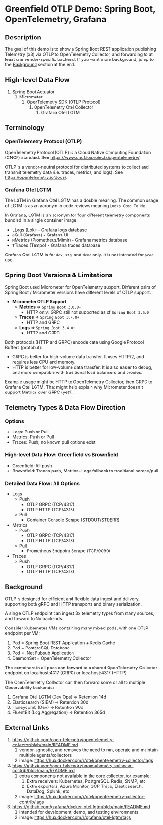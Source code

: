 # Greenfield OTLP Demo: Spring Boot, OpenTelemetry, Grafana

## Description
The goal of this demo is to show a Spring Boot REST application publishing Telemetry (x3) via OTLP to OpenTelemetry Collector, and forwarding to at least one vendor-specific backend.
If you want more background, jump to the [Background](#background) section at the end.

## High-level Data Flow

1. Spring Boot Actuator
   1. Micrometer
      1. OpenTelemetry SDK (OTLP Protocol)
         1. OpenTelemetry Otel Collector
            1. Grafana Otel LGTM

## Terminology

### OpenTelemetry Protocol (OTLP)

OpenTelemetry Protocol (OTLP) is a Cloud Native Computing Foundation (CNCF) standard. See https://www.cncf.io/projects/opentelemetry/.

OTLP is a vendor-neutral protocol for distributed systems to collect and transmit telemetry data (i.e. traces, metrics, and logs). See https://opentelemetry.io/docs/.

### Grafana Otel LGTM

The LGTM in Grafana Otel LGTM has a double meaning. The common usage of LGTM is as an acronym in code reviews meaning `Looks Good To Me`.

In Grafana, LGTM is an acronym for four different telemetry components bundled in a single container image:
- `L`Logs (Loki) - Grafana logs database
- `G`GUI (Grafana) - Grafana UI
- `M`Metrics (Prometheus/Mimir) - Grafana metrics database
- `T`Traces (Tempo) - Grafana traces database

Grafana Otel LGTM is for `dev`, `stg`, and `demo` only. It is not intended for `prod` use.

## Spring Boot Versions & Limitations

Spring Boot used Micrometer for OpenTelemetry support. Different pairs of Spring Boot / Micrometer versions have different levels of OTLP support.

- **Micrometer OTLP Support**
  - **Metrics** => `Spring Boot 3.0.0+`
    - HTTP only; GRPC still not supported as of `Spring Boot 3.5.0`
  - **Traces** => `Spring Boot 3.4.0+`
    - HTTP and GRPC
  - **Logs** => `Spring Boot 3.4.0+`
    - HTTP and GRPC

Both protocols (HTTP and GRPC) encode data using Google Protocol Buffers (protobuf).
- GRPC is better for high-volume data transfer. It uses HTTP/2, and requires less CPU and memory.
- HTTP is better for low-volume data transfer. It is also easier to debug, and more compatible with traditional load balancers and proxies.

Example usage might be HTTP to OpenTelemetry Collector, then GRPC to Grafana Otel LGTM. That might help explain why Micrometer doesn't support Metrics over GRPC (yet?).

## Telemetry Types & Data Flow Direction

### Options

- Logs: Push or Pull
- Metrics: Push or Pull
- Traces: Push; no known pull options exist

### High-level Data Flow: Greenfield vs Brownfield

- Greenfield: All push
- Brownfield: Traces push, Metrics+Logs fallback to traditional scrape/pull

### Detailed Data Flow: All Options

- Logs
  - Push
    - OTLP GRPC (TCP/4317)
    - OTLP HTTP (TCP/4318)
  - Pull
    - Container Console Scrape (STDOUT/STDERR)
- Metrics
  - Push
    - OTLP GRPC (TCP/4317)
    - OTLP HTTP (TCP/4318)
  - Pull
    - Prometheus Endpoint Scrape (TCP/9090)
- Traces
  - Push
    - OTLP GRPC (TCP/4317)
    - OTLP HTTP (TCP/4318)

## Background

OTLP is designed for efficient and flexible data ingest and delivery, supporting both gRPC and HTTP transports and binary serialization.

A single OTLP endpoint can ingest 3x telemetry types from many sources, and forward to Nx backends.

Consider Kubernetes VMs containing many mixed pods, with one OTLP endpoint per VM:
1. Pod = Spring Boot REST Application + Redis Cache
2. Pod = PostgreSQL Database
3. Pod = .Net Pubsub Application
4. DaemonSet = OpenTelemetry Collector

The containers in all pods can forward to a shared OpenTelemetry Collector endpoint on localhost:4317 (GRPC) or localhost:4317 (HTTP).

The OpenTelemetry Collector can then forward some or all to multiple Observability backends:
1. Grafana Otel LGTM (Dev Ops) => Retention 14d
2. Elasticsearch (SIEM) => Retention 30d
3. Honeycomb (Dev) => Retention 90d
4. FluentBit (Log Aggregation) => Retention 365d

## External Links

1. https://github.com/open-telemetry/opentelemetry-collector/blob/main/README.md
    1. vendor-agnostic, and removes the need to run, operate and maintain multiple agents/collectors
    2. image: https://hub.docker.com/r/otel/opentelemetry-collector/tags
2. https://github.com/open-telemetry/opentelemetry-collector-contrib/blob/main/README.md
    1. extra components not available in the core collector, for example:
        1. Extra receivers: Kubernetes, PostgreSQL, Redis, SNMP, etc
        2. Extra exporters: Azure Monitor, GCP Trace, Elasticsearch, DataDog, Splunk, etc
    2. image: https://hub.docker.com/r/otel/opentelemetry-collector-contrib/tags
3. https://github.com/grafana/docker-otel-lgtm/blob/main/README.md
    1. intended for development, demo, and testing environments
    2. image: https://hub.docker.com/r/grafana/otel-lgtm/tags
